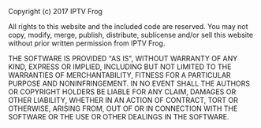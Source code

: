 Copyright (c) 2017 IPTV Frog

All rights to this website and the included code are reserved. You may not copy, modify, merge, publish, distribute, sublicense and/or sell this website without prior written permission from IPTV Frog.

THE SOFTWARE IS PROVIDED "AS IS", WITHOUT WARRANTY OF ANY KIND, EXPRESS OR IMPLIED, INCLUDING BUT NOT LIMITED TO THE WARRANTIES OF MERCHANTABILITY, FITNESS FOR A PARTICULAR PURPOSE AND NONINFRINGEMENT. IN NO EVENT SHALL THE AUTHORS OR COPYRIGHT HOLDERS BE LIABLE FOR ANY CLAIM, DAMAGES OR OTHER LIABILITY, WHETHER IN AN ACTION OF CONTRACT, TORT OR OTHERWISE, ARISING FROM, OUT OF OR IN CONNECTION WITH THE SOFTWARE OR THE USE OR OTHER DEALINGS IN THE SOFTWARE.
